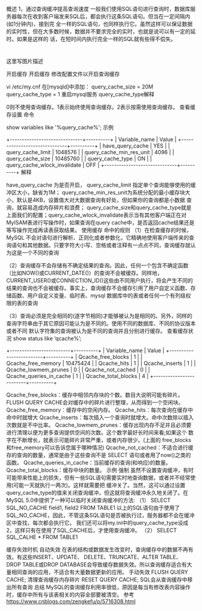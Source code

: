 
概述
1，通过查询缓冲提高查询速度 
一般我们使用SQL语句进行查询时，数据库服务器每次在收到客户端发来SQL后，都会执行这条SQL语句。但当在一定间隔内(如1分钟内)，接到完 全一样的SQL语句，也同样执行它。虽然这样可以保证数据的实时性，但在大多数时候，数据并不要求完全的实时，也就是说可以有一定的延时。如果是这样的 话，在短时间内执行完全一样的SQL就有些得不偿失。

#
这里写图片描述

开启缓存
开启缓存
修改配置文件以开启查询缓存

vi /etc/my.cnf
在[mysqld]中添加：
query_cache_size = 20M
query_cache_type = 1
重启mysql服务
query_cache_type解释

0则不使用查询缓存。1表示始终使用查询缓存。2表示按需使用查询缓存。
查看缓存设置
命令

show variables like '%query_cache%'; 
示例

+------------------------------+----------+ 
| Variable_name        | Value  | 
+------------------------------+----------+ 
| have_query_cache       | YES   | 
| query_cache_limit      | 1048576 | 
| query_cache_min_res_unit   | 4096   | 
| query_cache_size       | 10485760 | 
| query_cache_type       | ON    | 
| query_cache_wlock_invalidate | OFF   | 
+------------------------------+----------+ 
解释

have_query_cache 为是否开启，
query_cache_limit 指定单个查询能够使用的缓冲区大小，缺省为1M；
query_cache_min_res_unit为系统分配的最小缓存块大小，默认是4KB，设置值大对大数据查询有好处，但如果你的查询都是小数据 查询，就容易造成内存碎片和浪费；
query_cache_size和query_cache_type就是上面我们的配置；query_cache_wlock_invalidate表示当有其他客户端正在对MyISAM表进行写操作时，如果查询在query cache中，是否返回cache结果还是等写操作完成再读表获取结果。 
使用缓存
命中的规则
（1）在检查缓存的时候，MySQL 不会对语句进行解析、正则化或者参数化，它精确地使用客户端传来的查询语句和其他数据。只要字符大小写、空格或者注释有一点点不同，查询缓存就认为这是一个不同的查询

（2）查询缓存不会存储有不确定结果的查询。因此，任何一个包含不确定函数（比如NOW()或CURRENT_DATE()）的查询不会被缓存。同样地，CURRENT_USER()或CONNECTION_ID()这些由不同用户执行，将会产生不同的结果的查询也不会被缓存。事实上，查询缓存不会缓存引用了用户自定义函数、存储函数、用户自定义变量、临时表、mysql 数据库中的表或者任何一个有列级权限的表的查询

（3）查询必须是完全相同的(逐字节相同)才能够被认为是相同的。另外，同样的查询字符串由于其它原因可能认为是不同的。使用不同的数据库、不同的协议版本或者不同 默认字符集的查询被认为是不同的查询并且分别进行缓存。
查看缓存状况
show status like ‘qcache%’;

+-------------------------+----------+ 
| Variable_name      | Value  | 
+-------------------------+----------+ 
| Qcache_free_blocks   | 1    | 
| Qcache_free_memory   | 10475424 | 
| Qcache_hits       | 1    | 
| Qcache_inserts     | 1    | 
| Qcache_lowmem_prunes  | 0    | 
| Qcache_not_cached    | 0    | 
| Qcache_queries_in_cache | 1    | 
| Qcache_total_blocks   | 4    | 
+-------------------------+----------+ 

Qcache_free_blocks：缓存中相邻内存块的个数。数目大说明可能有碎片。FLUSH QUERY CACHE会对缓存中的碎片进行整理，从而得到一个空闲块。
Qcache_free_memory：缓存中的空闲内存。
Qcache_hits：每次查询在缓存中命中时就增大
Qcache_inserts：每次插入一个查询时就增大。命中次数除以插入次数就是不中比率。
Qcache_lowmem_prunes：缓存出现内存不足并且必须要进行清理以便为更多查询提供空间的次数。这个数字最好长时间来看;如果这个 数字在不断增长，就表示可能碎片非常严重，或者内存很少。(上面的 free_blocks和free_memory可以告诉您属于哪种情况)
Qcache_not_cached：不适合进行缓存的查询的数量，通常是由于这些查询不是 SELECT 语句或者用了now()之类的函数。
Qcache_queries_in_cache：当前缓存的查询(和响应)的数量。
Qcache_total_blocks：缓存中块的数量。
示例
强制
虽然不设置查询缓冲，有时可能带来性能上的损失，但有一些SQL语句需要实时地查询数据，或者并不经常使用(可能一天就执行一两次)。这样就需要把 缓冲关了。当然，这可以通过设置query_cache_type的值来关闭查询缓冲，但这就将查询缓冲永久地关闭了。在MySQL 5.0中提供了一种可以临时关闭查询缓冲的方法: 
（1） SELECT SQL_NO_CACHE field1, field2 FROM TABLE1 
以上的SQL语句由于使用了SQL_NO_CACHE，因此，不管这条SQL语句是否被执行过，服务器都不会在缓冲区中查找，每次都会执行它。 
我们还可以将my.ini中的query_cache_type设成2，这样只有在使用了SQL_CACHE后，才使用查询缓冲。 
（2） SELECT SQL_CALHE * FROM TABLE1

缓存失效时机
自动失效
在表的结构或数据发生改变时，查询缓存中的数据不再有效。有这些INSERT、UPDATE、 DELETE、TRUNCATE、ALTER TABLE、DROP TABLE或DROP DATABASE会导致缓存数据失效。所以查询缓存适合有大量相同查询的应用，不适合有大量数据更新的应用。
手动失效
FLUSH QUERY CACHE;
清理查询缓存内存碎片
RESET  QUERY CACHE;
SQL会从查询缓存中移出所有查询
总结
MySQL的查询缓存利用率很低，原因是每当有修改表内容操作时，缓存中所有与该表相关的内容全部要被清空。
参考
https://www.cnblogs.com/zengkefu/p/5716308.html